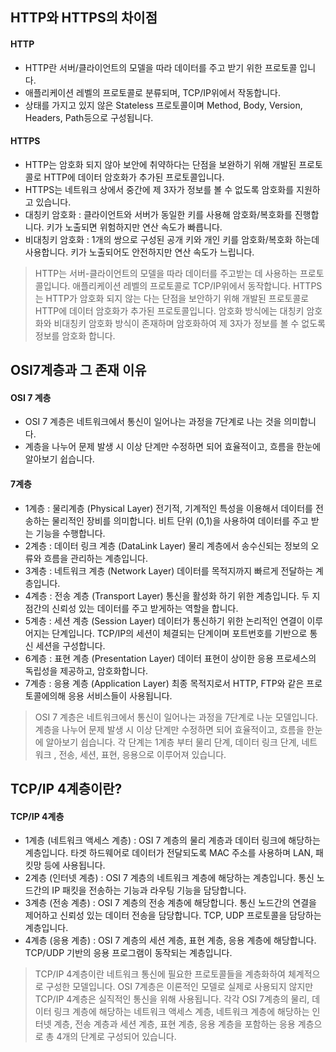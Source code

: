 ## HTTP와 HTTPS의 차이점
#### HTTP
- HTTP란 서버/클라이언트의 모델을 따라 데이터를 주고 받기 위한 프로토콜 입니다.
- 애플리케이션 레벨의 프로토콜로 분류되며, TCP/IP위에서 작동합니다.
- 상태를 가지고 있지 않은 Stateless 프로토콜이며 Method, Body, Version, Headers, Path등으로 구성됩니다.

#### HTTPS
- HTTP는 암호화 되지 않아 보안에 취약하다는 단점을 보완하기 위해 개발된 프로토콜로 HTTP에 데이터 암호화가 추가된 프로토콜입니다.
- HTTPS는 네트워크 상에서 중간에 제 3자가 정보를 볼 수 없도록 암호화를 지원하고 있습니다.
- 대칭키 암호화 : 클라이언트와 서버가 동일한 키를 사용해 암호화/복호화를 진행합니다. 키가 노출되면 위험하지만 연산 속도가 빠릅니다.
- 비대칭키 암호화 : 1개의 쌍으로 구성된 공개 키와 개인 키를 암호화/복호화 하는데 사용합니다. 키가 노출되어도 안전하지만 연산 속도가 느립니다.

> HTTP는 서버-클라이언트의 모델을 따라 데이터를 주고받는 데 사용하는 프로토콜입니다. 애플리케이션 레벨의 프로토콜로 TCP/IP위에서 동작합니다. HTTPS는 HTTP가 암호화 되지 않는 다는 단점을 보안하기 위해 개발된 프로토콜로 HTTP에 데이터 
암호화가  추가된 프로토콜입니다. 암호화 방식에는 대칭키 암호화와 비대칭키 암호화 방식이 존재하며 암호화하여 제 3자가 정보를 볼 수 없도록 정보를 암호화 합니다.


## OSI7계층과 그 존재 이유
#### OSI 7 계층
- OSI 7 계층은 네트워크에서 통신이 일어나는 과정을 7단계로 나는 것을 의미합니다.
- 계층을 나누어 문제 발생 시 이상 단계만 수정하면 되어 효율적이고, 흐름을 한눈에 알아보기 쉽습니다.

#### 7계층
- 1계층 : 물리계층 (Physical Layer) 전기적, 기계적인 특성을 이용해서 데이터를 전송하는 물리적인 장비를 의미합니다. 비트 단위 (0,1)을 사용하여 데이터를 주고 받는 기능을 수행합니다.
- 2계층 : 데이터 링크 계층 (DataLink Layer) 물리 계층에서 송수신되는 정보의 오류와 흐름을 관리하는 계층입니다.
- 3계층 : 네트워크 계층 (Network Layer) 데이터를 목적지까지 빠르게 전달하는 계층입니다.
- 4계층 : 전송 계층 (Transport Layer) 통신을 활성화 하기 위한 계층입니다. 두 지점간의 신뢰성 있는 데이터를 주고 받게하는 역할을 합니다.
- 5계층 : 세션 계층 (Session Layer) 데이터가 통신하기 위한 논리적인 연결이 이루어지는 단계입니다. TCP/IP의 세션이 체결되는 단계이며 포트번호를 기반으로 통신 세션을 구성합니다.
- 6계층 : 표현 계층 (Presentation Layer) 데이터 표현이 상이한 응용 프로세스의 독립성을 제공하고, 암호화합니다.
- 7계층 : 응용 계층 (Application Layer) 최종 목적지로서 HTTP, FTP와 같은 프로토콜에의해 응용 서비스들이 사용됩니다.

> OSI 7 계층은 네트워크에서 통신이 일어나는 과정을 7단계로 나눈 모델입니다. 계층을 나누어 문제 발생 시 이상 단계만 수정하면 되어 효율적이고, 흐름을 한눈에 알아보기 쉽습니다. 각 단계는 1계층 부터 물리 단계, 데이터 링크 단계, 네트워크
, 전송, 세션, 표현, 응용으로 이루어져 있습니다.

## TCP/IP 4계층이란?
#### TCP/IP 4계층
- 1계층 (네트워크 액세스 계층) : OSI 7 계층의 물리 계층과 데이터 링크에 해당하는 계층입니다. 타겟 하드웨어로 데이터가 전달되도록 MAC 주소를 사용하며 LAN, 패킷망 등에 사용됩니다.
- 2계층 (인터넷 계층) : OSI 7 계층의 네트워크 계층에 해당하는 계층입니다. 통신 노드간의 IP 패킷을 전송하는 기능과 라우팅 기능을 담당합니다.
- 3계층 (전송 계층) : OSI 7 계층의 전송 계층에 해당합니다. 통신 노드간의 연결을 제어하고 신뢰성 있는 데이터 전송을 담당합니다. TCP, UDP 프로토콜을 담당하는 계층입니다.
- 4계층 (응용 계층) : OSI 7 계층의 세션 계층, 표현 계층, 응용 계층에 해당합니다. TCP/UDP 기반의 응용 프로그램이 동작되는 계층입니다.

> TCP/IP 4계층이란 네트워크 통신에 필요한 프로토콜들을 계층화하여 체계적으로 구성한 모델입니다. OSI 7계층은 이론적인 모델로 실제로 사용되지 않지만 TCP/IP 4계층은 실직적인 통신을 위해 사용됩니다. 각각 OSI 7계층의 물리, 데이터 링크 계층에 해당하는 네트워크 액세스 계층, 네트워크 계층에 해당하는 인터넷 계층, 전송 계층과 세션 계층, 표현 계층, 응용 계층을 포함하는 응용 계층으로 총 4개의 단계로 구성되어 있습니다. 
